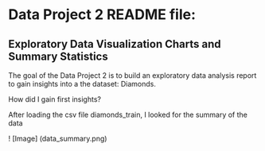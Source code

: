 Data Project 2 README file: 
======================

Exploratory Data Visualization Charts and Summary Statistics
---------------------------------------------------------------------------

The goal of the Data Project 2 is to build an exploratory data analysis report to gain  insights into a the dataset: Diamonds.

How did I gain first insights?

After loading the csv file diamonds_train, I  looked for the summary of the data

! [Image] (data_summary.png)

